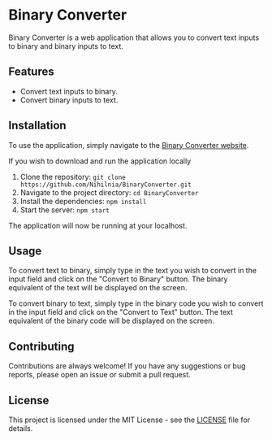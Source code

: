 # Binary Converter

Binary Converter is a web application that allows you to convert text inputs to binary and binary inputs to text.

## Features

- Convert text inputs to binary.
- Convert binary inputs to text.

## Installation

To use the application, simply navigate to the [Binary Converter website](https://nihilnia.github.io/BinaryConverter).

If you wish to download and run the application locally
1. Clone the repository: `git clone https://github.com/Nihilnia/BinaryConverter.git`
2. Navigate to the project directory: `cd BinaryConverter`
3. Install the dependencies: `npm install`
4. Start the server: `npm start`

The application will now be running at your localhost.

## Usage

To convert text to binary, simply type in the text you wish to convert in the input field and click on the "Convert to Binary" button. The binary equivalent of the text will be displayed on the screen.

To convert binary to text, simply type in the binary code you wish to convert in the input field and click on the "Convert to Text" button. The text equivalent of the binary code will be displayed on the screen.

## Contributing

Contributions are always welcome! If you have any suggestions or bug reports, please open an issue or submit a pull request.

## License

This project is licensed under the MIT License - see the [LICENSE](https://github.com/Nihilnia/BinaryConverter/blob/main/LICENSE) file for details.
